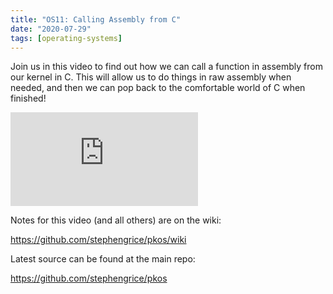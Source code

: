 ```yaml
---
title: "OS11: Calling Assembly from C"
date: "2020-07-29"
tags: [operating-systems]
---
```


Join us in this video to find out how we can call a function in assembly from our kernel in C. This will allow us to do things in raw assembly when needed, and then we can pop back to the comfortable world of C when finished!

<!--truncate-->

<iframe className="youtube-video-player" src="https://www.youtube.com/embed/ZsnKjqsFwwY" title="YouTube video player" frameBorder="0" allow="accelerometer; autoplay; clipboard-write; encrypted-media; gyroscope; picture-in-picture" allowFullScreen></iframe>

Notes for this video (and all others) are on the wiki:

<https://github.com/stephengrice/pkos/wiki>

Latest source can be found at the main repo:

<https://github.com/stephengrice/pkos>
